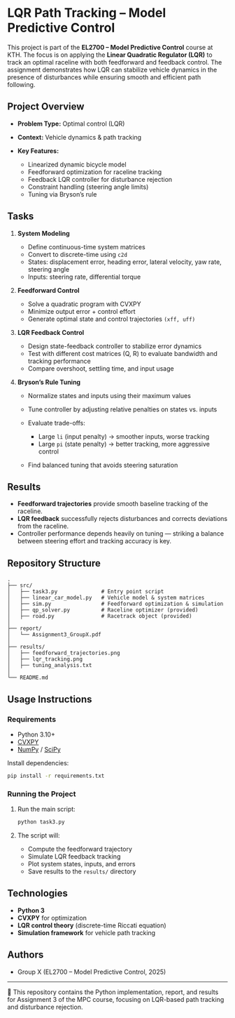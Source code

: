 # LQR Path Tracking – Model Predictive Control

This project is part of the **EL2700 – Model Predictive Control** course at KTH. The focus is on applying the **Linear Quadratic Regulator (LQR)** to track an optimal raceline with both feedforward and feedback control. The assignment demonstrates how LQR can stabilize vehicle dynamics in the presence of disturbances while ensuring smooth and efficient path following.

## Project Overview

* **Problem Type:** Optimal control (LQR)
* **Context:** Vehicle dynamics & path tracking
* **Key Features:**

  * Linearized dynamic bicycle model
  * Feedforward optimization for raceline tracking
  * Feedback LQR controller for disturbance rejection
  * Constraint handling (steering angle limits)
  * Tuning via Bryson’s rule

## Tasks

1. **System Modeling**

   * Define continuous-time system matrices
   * Convert to discrete-time using `c2d`
   * States: displacement error, heading error, lateral velocity, yaw rate, steering angle
   * Inputs: steering rate, differential torque

2. **Feedforward Control**

   * Solve a quadratic program with CVXPY
   * Minimize output error + control effort
   * Generate optimal state and control trajectories `(xff, uff)`

3. **LQR Feedback Control**

   * Design state-feedback controller to stabilize error dynamics
   * Test with different cost matrices (Q, R) to evaluate bandwidth and tracking performance
   * Compare overshoot, settling time, and input usage

4. **Bryson’s Rule Tuning**

   * Normalize states and inputs using their maximum values
   * Tune controller by adjusting relative penalties on states vs. inputs
   * Evaluate trade-offs:

     * Large `li` (input penalty) → smoother inputs, worse tracking
     * Large `pi` (state penalty) → better tracking, more aggressive control
   * Find balanced tuning that avoids steering saturation

## Results

* **Feedforward trajectories** provide smooth baseline tracking of the raceline.
* **LQR feedback** successfully rejects disturbances and corrects deviations from the raceline.
* Controller performance depends heavily on tuning — striking a balance between steering effort and tracking accuracy is key.

## Repository Structure

```
.
├── src/
│   ├── task3.py              # Entry point script
│   ├── linear_car_model.py   # Vehicle model & system matrices
│   ├── sim.py                # Feedforward optimization & simulation
│   ├── qp_solver.py          # Raceline optimizer (provided)
│   ├── road.py               # Racetrack object (provided)
│
├── report/
│   └── Assignment3_GroupX.pdf
│
├── results/
│   ├── feedforward_trajectories.png
│   ├── lqr_tracking.png
│   ├── tuning_analysis.txt
│
└── README.md
```

## Usage Instructions

### Requirements

* Python 3.10+
* [CVXPY](https://www.cvxpy.org/)
* [NumPy](https://numpy.org/) / [SciPy](https://scipy.org/)

Install dependencies:

```bash
pip install -r requirements.txt
```

### Running the Project

1. Run the main script:

   ```bash
   python task3.py
   ```

2. The script will:

   * Compute the feedforward trajectory
   * Simulate LQR feedback tracking
   * Plot system states, inputs, and errors
   * Save results to the `results/` directory

## Technologies

* **Python 3**
* **CVXPY** for optimization
* **LQR control theory** (discrete-time Riccati equation)
* **Simulation framework** for vehicle path tracking

## Authors

* Group X (EL2700 – Model Predictive Control, 2025)

---

📄 This repository contains the Python implementation, report, and results for Assignment 3 of the MPC course, focusing on LQR-based path tracking and disturbance rejection.

